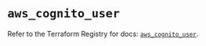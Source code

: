 # `aws_cognito_user`

Refer to the Terraform Registry for docs: [`aws_cognito_user`](https://registry.terraform.io/providers/hashicorp/aws/6.10.0/docs/resources/cognito_user).
